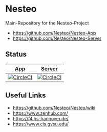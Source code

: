 # Nesteo

Main-Repository for the Nesteo-Project
* https://github.com/Nesteo/Nesteo-App
* https://github.com/Nesteo/Nesteo-Server

## Status

|[App](https://www.github.com/Nesteo/Nesteo-App)|[Server](https://github.com/Nesteo/Nesteo-Server)|
|---|------|
|[![CircleCI](https://circleci.com/gh/Nesteo/Nesteo-App.svg?style=svg)](https://circleci.com/gh/Nesteo/Nesteo-App)|[![CircleCI](https://circleci.com/gh/Nesteo/Nesteo-Server.svg?style=svg)](https://circleci.com/gh/Nesteo/Nesteo-Server)|

## Useful Links

* https://github.com/Nesteo/Nesteo/wiki
* https://www.zenhub.com/
* https://f4.hs-hannover.de/
* https://www.cis.gvsu.edu/
